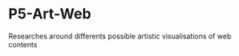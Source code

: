 P5-Art-Web
==========

Researches around differents possible artistic visualisations of web contents

